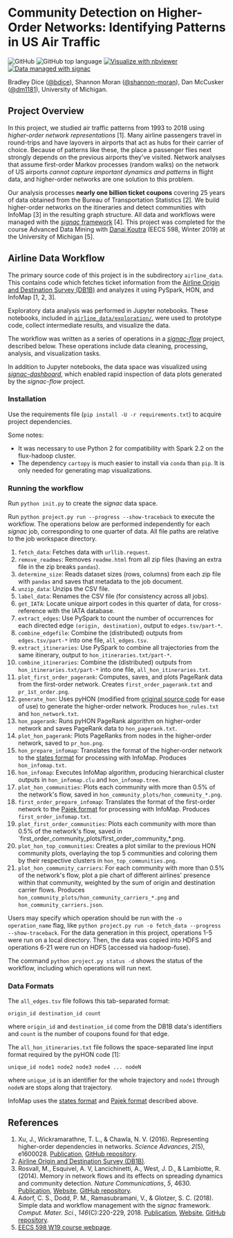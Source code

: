 # Community Detection on Higher-Order Networks: Identifying Patterns in US Air Traffic

![GitHub](https://img.shields.io/github/license/bdice/advanced-data-mining-project.svg)
![GitHub top language](https://img.shields.io/github/languages/top/bdice/advanced-data-mining-project.svg)
[![Visualize with nbviewer](https://img.shields.io/badge/visualize-nbviewer-blue.svg)](https://nbviewer.jupyter.org/github/bdice/advanced-data-mining-project/tree/master/airline_data/exploration/)
[![Data managed with signac](http://docs.signac.io/en/latest/_images/signac.io-blue.svg)](https://signac.io)

Bradley Dice ([@bdice](https://github.com/bdice/)),
Shannon Moran ([@shannon-moran](https://github.com/shannon-moran/)),
Dan McCusker ([@dm1181](https://github.com/dm1181/)),
University of Michigan.

## Project Overview

In this project, we studied air traffic patterns from 1993 to 2018 using _higher-order network representations_ [1].
Many airline passengers travel in round-trips and have layovers in airports that act as hubs for their carrier of choice.
Because of patterns like these, the place a passenger flies next strongly depends on the previous airports they've visited.
Network analyses that assume first-order Markov processes (random walks) on the network of US airports _cannot capture important dynamics and patterns_ in flight data, and higher-order networks are one solution to this problem.

Our analysis processes **nearly one billion ticket coupons** covering 25 years of data obtained from the Bureau of Transportation Statistics [2].
We build higher-order networks on the itineraries and detect communities with InfoMap [3] in the resulting graph structure.
All data and workflows were managed with the [_signac_ framework](https://signac.io) [4].
This project was completed for the course Advanced Data Mining with [Danai Koutra](http://web.eecs.umich.edu/~dkoutra/) (EECS 598, Winter 2019) at the University of Michigan [5].

## Airline Data Workflow

The primary source code of this project is in the subdirectory `airline_data`. This contains code which fetches ticket information from the [Airline Origin and Destination Survey (DB1B)](https://www.transtats.bts.gov/Tables.asp?DB_ID=125) and analyzes it using PySpark, HON, and InfoMap [1, 2, 3].

Exploratory data analysis was performed in Jupyter notebooks. These notebooks, included in [`airline_data/exploration/`](airline_data/exploration/), were used to prototype code, collect intermediate results, and visualize the data.

The workflow was written as a series of operations in a [_signac-flow_](https://github.com/glotzerlab/signac-flow) project, described below. These operations include data cleaning, processing, analysis, and visualization tasks.

In addition to Jupyter notebooks, the data space was visualized using [_signac-dashboard_](https://github.com/glotzerlab/signac-dashboard), which enabled rapid inspection of data plots generated by the _signac-flow_ project.

### Installation

Use the requirements file (`pip install -U -r requirements.txt`) to acquire project dependencies.

Some notes:

- It was necessary to use Python 2 for compatibility with Spark 2.2 on the flux-hadoop cluster.
- The dependency `cartopy` is much easier to install via `conda` than `pip`. It is only needed for generating map visualizations.

### Running the workflow

Run `python init.py` to create the _signac_ data space.

Run `python project.py run --progress --show-traceback` to execute the workflow. The operations below are performed independently for each _signac_ job, corresponding to one quarter of data. All file paths are relative to the job workspace directory.

1. `fetch_data`: Fetches data with `urllib.request`.
2. `remove_readmes`: Removes `readme.html` from all zip files (having an extra file in the zip breaks `pandas`).
3. `determine_size`: Reads dataset sizes (rows, columns) from each zip file with `pandas` and saves that metadata to the job document.
4. `unzip_data`: Unzips the CSV file.
5. `label_data`: Renames the CSV file (for consistency across all jobs).
6. `get_IATA`: Locate unique airport codes in this quarter of data, for cross-reference with the IATA database.
7. `extract_edges`: Use PySpark to count the number of occurrences for each directed edge `(origin, destination)`, output to `edges.tsv/part-*`.
8. `combine_edgefile`: Combine the (distributed) outputs from `edges.tsv/part-*` into one file, `all_edges.tsv`.
9. `extract_itineraries`: Use PySpark to combine all trajectories from the same itinerary, output to `hon_itineraries.txt/part-*`.
10. `combine_itineraries`: Combine the (distributed) outputs from `hon_itineraries.txt/part-*` into one file, `all_hon_itineraries.txt`.
11. `plot_first_order_pagerank`: Computes, saves, and plots PageRank data from the first-order network. Creates `first_order_pagerank.txt` and `pr_1st_order.png`.
12. `generate_hon`: Uses pyHON (modified from [original source code](https://github.com/xyjprc/hon) for ease of use) to generate the higher-order network. Produces `hon_rules.txt` and `hon_network.txt`.
13. `hon_pagerank`: Runs pyHON PageRank algorithm on higher-order network and saves PageRank data to `hon_pagerank.txt`.
14. `plot_hon_pagerank`: Plots PageRanks from nodes in the higher-order network, saved to `pr_hon.png`.
15. `hon_prepare_infomap`: Translates the format of the higher-order network to the [states format](http://www.mapequation.org/code.html#State-format) for processing with InfoMap. Produces `hon_infomap.txt`.
16. `hon_infomap`: Executes InfoMap algorithm, producing hierarchical cluster outputs in `hon_infomap.clu` and `hon_infomap.tree`.
17. `plot_hon_communities`: Plots each community with more than 0.5% of the network's flow, saved in `hon_community_plots/hon_community_*.png`.
18. `first_order_prepare_infomap`: Translates the format of the first-order network to the [Pajek format](http://www.mapequation.org/code.html#Pajek-format) for processing with InfoMap. Produces `first_order_infomap.txt`.
19. `plot_first_order_communities`: Plots each community with more than 0.5% of the network's flow, saved in `first_order_community_plots/first_order_community_*.png.
20. `plot_hon_top_communities`: Creates a plot similar to the previous HON community plots, overlaying the top 5 communities and coloring them by their respective clusters in `hon_top_communities.png`.
21. `plot_hon_community_carriers`: For each community with more than 0.5% of the network's flow, plot a pie chart of different airlines' presence within that community, weighted by the sum of origin and destination carrier flows. Produces `hon_community_plots/hon_community_carriers_*.png` and `hon_community_carriers.json`.

Users may specify which operation should be run with the `-o operation_name` flag, like `python project.py run -o fetch_data --progress --show-traceback`.
For the data generation in this project, operations 1-5 were run on a local directory.
Then, the data was copied into HDFS and operations 6-21 were run on HDFS (accessed via hadoop-fuse).

The command `python project.py status -d` shows the status of the workflow, including which operations will run next.

### Data Formats

The `all_edges.tsv` file follows this tab-separated format:

```
origin_id destination_id count
```

where `origin_id` and `destination_id` come from the DB1B data's identifiers and `count` is the number of coupons found for that edge.

The `all_hon_itineraries.txt` file follows the space-separated line input format required by the pyHON code [1]:

```
unique_id node1 node2 node3 node4 ... nodeN
```

where `unique_id` is an identifier for the whole trajectory and `node1` through `nodeN` are stops along that trajectory.

InfoMap uses the [states format](http://www.mapequation.org/code.html#State-format) and [Pajek format](http://www.mapequation.org/code.html#Pajek-format) described above.

## References

1. Xu, J., Wickramarathne, T. L., & Chawla, N. V. (2016). Representing higher-order dependencies in networks. _Science Advances_, _2_(5), e1600028. [Publication](https://doi.org/10.1126/sciadv.1600028), [GitHub repository](https://github.com/xyjprc/hon).
2. [Airline Origin and Destination Survey (DB1B)](https://www.transtats.bts.gov/DatabaseInfo.asp?DB_ID=125).
3. Rosvall, M., Esquivel, A. V, Lancichinetti, A., West, J. D., & Lambiotte, R. (2014). Memory in network flows and its effects on spreading dynamics and community detection. _Nature Communications_, _5_, 4630. [Publication](https://doi.org/10.1038/ncomms5630), [Website](http://www.mapequation.org/), [GitHub repository](https://github.com/mapequation/infomap).
4. Adorf, C. S., Dodd, P. M., Ramasubramani, V., & Glotzer, S. C. (2018). Simple data and workflow management with the _signac_ framework. _Comput. Mater. Sci._, _146_(C):220-229, 2018. [Publication](https://doi.org/10.1016/j.commatsci.2018.01.035), [Website](https://signac.io), [GitHub repository](https://github.com/glotzerlab/signac).
5. [EECS 598 W19 course webpage](http://web.eecs.umich.edu/~dkoutra/courses/W19_598/).
